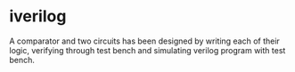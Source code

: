 # iverilog
A comparator and two circuits has been designed by writing each of their logic, verifying through test bench and simulating verilog program with test bench.
